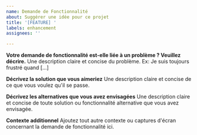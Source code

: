 ```yaml
---
name: Demande de Fonctionnalité
about: Suggérer une idée pour ce projet
title: '[FEATURE] '
labels: enhancement
assignees: ''

---
```


**Votre demande de fonctionnalité est-elle liée à un problème ? Veuillez décrire.**
Une description claire et concise du problème. Ex: Je suis toujours frustré quand [...]

**Décrivez la solution que vous aimeriez**
Une description claire et concise de ce que vous voulez qu'il se passe.

**Décrivez les alternatives que vous avez envisagées**
Une description claire et concise de toute solution ou fonctionnalité alternative que vous avez envisagée.

**Contexte additionnel**
Ajoutez tout autre contexte ou captures d'écran concernant la demande de fonctionnalité ici.

